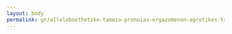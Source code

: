 ```yaml
---
layout: body
permalink: gr/alleloboethetiko-tameio-pronoias-ergazomenon-agrotikes-trapezas-tes-ellados/
---
```


